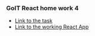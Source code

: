 ### GoIT React home work 4
* [Link to the task](https://github.com/goitacademy/react-homework/tree/master/homework-04)
* [Link to the working React App](https://imykhailychenko.github.io/goit-react-hw-03-phonebook/)
